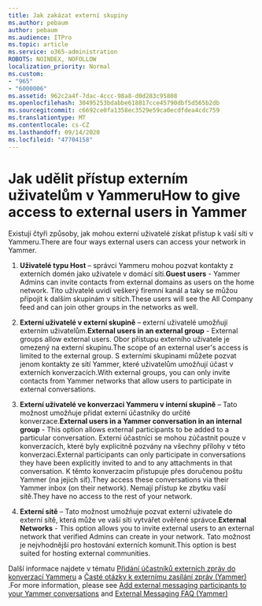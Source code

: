 ```yaml
---
title: Jak zakázat externí skupiny
ms.author: pebaum
author: pebaum
ms.audience: ITPro
ms.topic: article
ms.service: o365-administration
ROBOTS: NOINDEX, NOFOLLOW
localization_priority: Normal
ms.custom:
- "965"
- "6000006"
ms.assetid: 962c2a4f-7dac-4ccc-98a8-d0d283c95808
ms.openlocfilehash: 30495253bdabbe618817cce45790dbf5d565b2db
ms.sourcegitcommit: c6692ce0fa1358ec3529e59ca0ecdfdea4cdc759
ms.translationtype: MT
ms.contentlocale: cs-CZ
ms.lasthandoff: 09/14/2020
ms.locfileid: "47704158"
---
```

# <a name="how-to-give-access-to-external-users-in-yammer"></a><span data-ttu-id="49df8-102">Jak udělit přístup externím uživatelům v Yammeru</span><span class="sxs-lookup"><span data-stu-id="49df8-102">How to give access to external users in Yammer</span></span>

<span data-ttu-id="49df8-103">Existují čtyři způsoby, jak mohou externí uživatelé získat přístup k vaší síti v Yammeru.</span><span class="sxs-lookup"><span data-stu-id="49df8-103">There are four ways external users can access your network in Yammer.</span></span>
  
1. <span data-ttu-id="49df8-104">**Uživatelé typu Host** – správci Yammeru mohou pozvat kontakty z externích domén jako uživatele v domácí síti.</span><span class="sxs-lookup"><span data-stu-id="49df8-104">**Guest users** - Yammer Admins can invite contacts from external domains as users on the home network.</span></span> <span data-ttu-id="49df8-105">Tito uživatelé uvidí veškerý firemní kanál a taky se můžou připojit k dalším skupinám v sítích.</span><span class="sxs-lookup"><span data-stu-id="49df8-105">These users will see the All Company feed and can join other groups in the networks as well.</span></span>

2. <span data-ttu-id="49df8-106">**Externí uživatelé v externí skupině** – externí uživatelé umožňují externím uživatelům.</span><span class="sxs-lookup"><span data-stu-id="49df8-106">**External users in an external group** - External groups allow external users.</span></span> <span data-ttu-id="49df8-107">Obor přístupu externího uživatele je omezený na externí skupinu.</span><span class="sxs-lookup"><span data-stu-id="49df8-107">The scope of an external user's access is limited to the external group.</span></span> <span data-ttu-id="49df8-108">S externími skupinami můžete pozvat jenom kontakty ze sítí Yammer, které uživatelům umožňují účast v externích konverzacích.</span><span class="sxs-lookup"><span data-stu-id="49df8-108">With external groups, you can only invite contacts from Yammer networks that allow users to participate in external conversations.</span></span>

3. <span data-ttu-id="49df8-109">**Externí uživatelé ve konverzaci Yammeru v interní skupině** – Tato možnost umožňuje přidat externí účastníky do určité konverzace.</span><span class="sxs-lookup"><span data-stu-id="49df8-109">**External users in a Yammer conversation in an internal group** - This option allows external participants to be added to a particular conversation.</span></span> <span data-ttu-id="49df8-110">Externí účastníci se mohou zúčastnit pouze v konverzacích, které byly explicitně pozvány na všechny přílohy v této konverzaci.</span><span class="sxs-lookup"><span data-stu-id="49df8-110">External participants can only participate in conversations they have been explicitly invited to and to any attachments in that conversation.</span></span> <span data-ttu-id="49df8-111">K těmto konverzacím přistupuje přes doručenou poštu Yammer (na jejich síť).</span><span class="sxs-lookup"><span data-stu-id="49df8-111">They access these conversations via their Yammer inbox (on their network).</span></span> <span data-ttu-id="49df8-112">Nemají přístup ke zbytku vaší sítě.</span><span class="sxs-lookup"><span data-stu-id="49df8-112">They have no access to the rest of your network.</span></span>

4. <span data-ttu-id="49df8-113">**Externí sítě** – Tato možnost umožňuje pozvat externí uživatele do externí sítě, která může ve vaší síti vytvářet ověřené správce.</span><span class="sxs-lookup"><span data-stu-id="49df8-113">**External Networks** - This option allows you to invite external users to an external network that verified Admins can create in your network.</span></span> <span data-ttu-id="49df8-114">Tato možnost je nejvhodnější pro hostování externích komunit.</span><span class="sxs-lookup"><span data-stu-id="49df8-114">This option is best suited for hosting external communities.</span></span>

<span data-ttu-id="49df8-115">Další informace najdete v tématu [Přidání účastníků externích zpráv do konverzací Yammeru](https://docs.microsoft.com/yammer/work-with-external-users/add-external-participants) a [Časté otázky k externímu zasílání zpráv (Yammer)](https://docs.microsoft.com/yammer/work-with-external-users/external-messaging-faq) .</span><span class="sxs-lookup"><span data-stu-id="49df8-115">For more information, please see [Add external messaging participants to your Yammer conversations](https://docs.microsoft.com/yammer/work-with-external-users/add-external-participants) and [External Messaging FAQ (Yammer)](https://docs.microsoft.com/yammer/work-with-external-users/external-messaging-faq)</span></span>
  